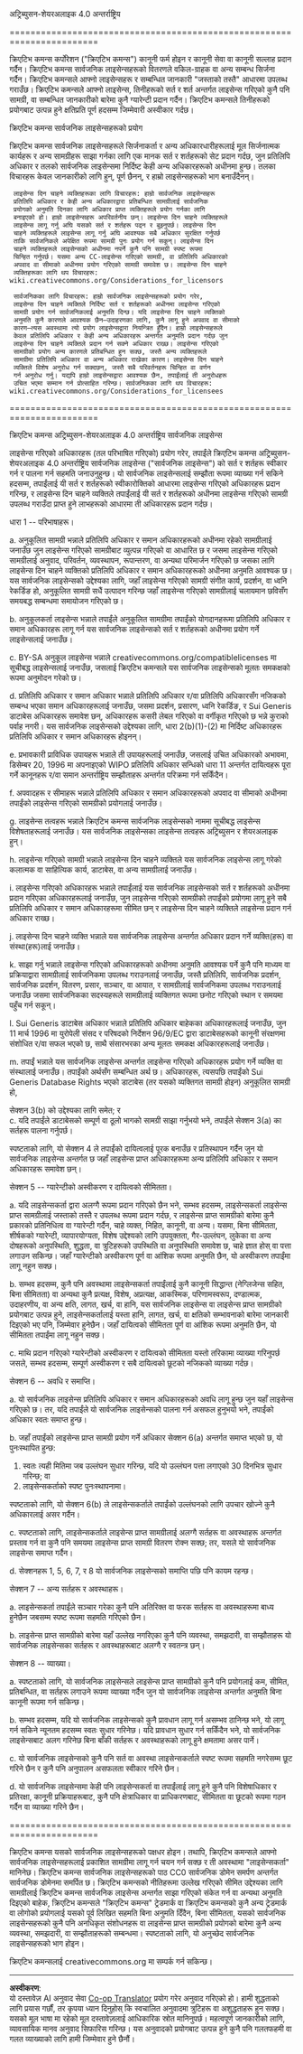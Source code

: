<!--
CO_OP_TRANSLATOR_METADATA:
{
  "original_hash": "fba3b94d88bfb9b81369b869a1e9a20f",
  "translation_date": "2025-08-29T18:02:20+00:00",
  "source_file": "sketchnotes/LICENSE.md",
  "language_code": "ne"
}
-->
अट्रिब्युसन-शेयरअलाइक 4.0 अन्तर्राष्ट्रिय

=======================================================================

क्रिएटिभ कमन्स कर्पोरेशन ("क्रिएटिभ कमन्स") कानूनी फर्म होइन र कानूनी सेवा वा कानूनी सल्लाह प्रदान गर्दैन। क्रिएटिभ कमन्स सार्वजनिक लाइसेन्सहरूको वितरणले वकिल-ग्राहक वा अन्य सम्बन्ध सिर्जना गर्दैन। क्रिएटिभ कमन्सले आफ्नो लाइसेन्सहरू र सम्बन्धित जानकारी "जस्ताको तस्तै" आधारमा उपलब्ध गराउँछ। क्रिएटिभ कमन्सले आफ्नो लाइसेन्स, तिनीहरूको सर्त र शर्त अन्तर्गत लाइसेन्स गरिएको कुनै पनि सामग्री, वा सम्बन्धित जानकारीको बारेमा कुनै ग्यारेन्टी प्रदान गर्दैन। क्रिएटिभ कमन्सले तिनीहरूको प्रयोगबाट उत्पन्न हुने क्षतिप्रति पूर्ण हदसम्म जिम्मेवारी अस्वीकार गर्दछ।

क्रिएटिभ कमन्स सार्वजनिक लाइसेन्सहरूको प्रयोग

क्रिएटिभ कमन्स सार्वजनिक लाइसेन्सहरूले सिर्जनाकर्ता र अन्य अधिकारधारीहरूलाई मूल सिर्जनात्मक कार्यहरू र अन्य सामग्रीहरू साझा गर्नका लागि एक मानक सर्त र शर्तहरूको सेट प्रदान गर्दछ, जुन प्रतिलिपि अधिकार र तलको सार्वजनिक लाइसेन्समा निर्दिष्ट केही अन्य अधिकारहरूको अधीनमा हुन्छ। तलका विचारहरू केवल जानकारीको लागि हुन्, पूर्ण छैनन्, र हाम्रो लाइसेन्सहरूको भाग बनाउँदैनन्।

     लाइसेन्स दिन चाहने व्यक्तिहरूका लागि विचारहरू: हाम्रो सार्वजनिक लाइसेन्सहरू
     प्रतिलिपि अधिकार र केही अन्य अधिकारद्वारा प्रतिबन्धित सामग्रीलाई सार्वजनिक
     प्रयोगको अनुमति दिनका लागि अधिकार प्राप्त व्यक्तिहरूले प्रयोग गर्नका लागि
     बनाइएको हो। हाम्रो लाइसेन्सहरू अपरिवर्तनीय छन्। लाइसेन्स दिन चाहने व्यक्तिहरूले
     लाइसेन्स लागू गर्नु अघि यसको सर्त र शर्तहरू पढ्न र बुझ्नुपर्छ। लाइसेन्स दिन
     चाहने व्यक्तिहरूले लाइसेन्स लागू गर्नु अघि आवश्यक सबै अधिकार सुरक्षित गर्नुपर्छ
     ताकि सार्वजनिकले अपेक्षित रूपमा सामग्री पुनः प्रयोग गर्न सकून्। लाइसेन्स दिन
     चाहने व्यक्तिहरूले लाइसेन्सको अधीनमा नपर्ने कुनै पनि सामग्री स्पष्ट रूपमा
     चिन्हित गर्नुपर्छ। यसमा अन्य CC-लाइसेन्स गरिएको सामग्री, वा प्रतिलिपि अधिकारको
     अपवाद वा सीमाको अधीनमा प्रयोग गरिएको सामग्री समावेश छ। लाइसेन्स दिन चाहने
     व्यक्तिहरूका लागि थप विचारहरू:
	wiki.creativecommons.org/Considerations_for_licensors

     सार्वजनिकका लागि विचारहरू: हाम्रो सार्वजनिक लाइसेन्सहरूको प्रयोग गरेर,
     लाइसेन्स दिन चाहने व्यक्तिले निर्दिष्ट सर्त र शर्तहरूको अधीनमा लाइसेन्स गरिएको
     सामग्री प्रयोग गर्न सार्वजनिकलाई अनुमति दिन्छ। यदि लाइसेन्स दिन चाहने व्यक्तिको
     अनुमति कुनै कारणले आवश्यक छैन—उदाहरणका लागि, कुनै लागू हुने अपवाद वा सीमाको
     कारण—त्यस अवस्थामा त्यो प्रयोग लाइसेन्सद्वारा नियन्त्रित हुँदैन। हाम्रो लाइसेन्सहरूले
     केवल प्रतिलिपि अधिकार र केही अन्य अधिकारहरू अन्तर्गत अनुमति प्रदान गर्दछ जुन
     लाइसेन्स दिन चाहने व्यक्तिले प्रदान गर्न सक्ने अधिकार राख्छ। लाइसेन्स गरिएको
     सामग्रीको प्रयोग अन्य कारणले प्रतिबन्धित हुन सक्छ, जस्तै अन्य व्यक्तिहरूले
     सामग्रीमा प्रतिलिपि अधिकार वा अन्य अधिकार राखेका कारण। लाइसेन्स दिन चाहने
     व्यक्तिले विशेष अनुरोध गर्न सक्दछन्, जस्तै सबै परिवर्तनहरू चिन्हित वा वर्णन
     गर्न अनुरोध गर्नु। यद्यपि हाम्रो लाइसेन्सद्वारा आवश्यक छैन, तपाईंलाई ती अनुरोधहरू
     उचित भएमा सम्मान गर्न प्रोत्साहित गरिन्छ। सार्वजनिकका लागि थप विचारहरू:
	wiki.creativecommons.org/Considerations_for_licensees

=======================================================================

क्रिएटिभ कमन्स अट्रिब्युसन-शेयरअलाइक 4.0 अन्तर्राष्ट्रिय सार्वजनिक लाइसेन्स

लाइसेन्स गरिएको अधिकारहरू (तल परिभाषित गरिएको) प्रयोग गरेर, तपाईंले क्रिएटिभ कमन्स अट्रिब्युसन-शेयरअलाइक 4.0 अन्तर्राष्ट्रिय सार्वजनिक लाइसेन्स ("सार्वजनिक लाइसेन्स") को सर्त र शर्तहरू स्वीकार गर्न र पालना गर्न सहमति जनाउनुहुन्छ। यो सार्वजनिक लाइसेन्सलाई सम्झौता रूपमा व्याख्या गर्न सकिने हदसम्म, तपाईंलाई यी सर्त र शर्तहरूको स्वीकारोक्तिको आधारमा लाइसेन्स गरिएको अधिकारहरू प्रदान गरिन्छ, र लाइसेन्स दिन चाहने व्यक्तिले तपाईंलाई यी सर्त र शर्तहरूको अधीनमा लाइसेन्स गरिएको सामग्री उपलब्ध गराउँदा प्राप्त हुने लाभहरूको आधारमा ती अधिकारहरू प्रदान गर्दछ।

धारा 1 -- परिभाषाहरू।

  a. अनुकूलित सामग्री भन्नाले प्रतिलिपि अधिकार र समान अधिकारहरूको अधीनमा रहेको सामग्रीलाई जनाउँछ जुन लाइसेन्स गरिएको सामग्रीबाट व्युत्पन्न गरिएको वा आधारित छ र जसमा लाइसेन्स गरिएको सामग्रीलाई अनुवाद, परिवर्तन, व्यवस्थापन, रूपान्तरण, वा अन्यथा परिमार्जन गरिएको छ जसका लागि लाइसेन्स दिन चाहने व्यक्तिको प्रतिलिपि अधिकार र समान अधिकारहरूको अधीनमा अनुमति आवश्यक छ। यस सार्वजनिक लाइसेन्सको उद्देश्यका लागि, जहाँ लाइसेन्स गरिएको सामग्री संगीत कार्य, प्रदर्शन, वा ध्वनि रेकर्डिङ हो, अनुकूलित सामग्री सधैं उत्पादन गरिन्छ जहाँ लाइसेन्स गरिएको सामग्रीलाई चलायमान छविसँग समयबद्ध सम्बन्धमा समायोजन गरिएको छ।

  b. अनुकूलकर्ता लाइसेन्स भन्नाले तपाईंले अनुकूलित सामग्रीमा तपाईंको योगदानहरूमा प्रतिलिपि अधिकार र समान अधिकारहरू लागू गर्न यस सार्वजनिक लाइसेन्सको सर्त र शर्तहरूको अधीनमा प्रयोग गर्ने लाइसेन्सलाई जनाउँछ।

  c. BY-SA अनुकूल लाइसेन्स भन्नाले creativecommons.org/compatiblelicenses मा सूचीबद्ध लाइसेन्सलाई जनाउँछ, जसलाई क्रिएटिभ कमन्सले यस सार्वजनिक लाइसेन्सको मूलतः समकक्षको रूपमा अनुमोदन गरेको छ।

  d. प्रतिलिपि अधिकार र समान अधिकार भन्नाले प्रतिलिपि अधिकार र/वा प्रतिलिपि अधिकारसँग नजिकको सम्बन्ध भएका समान अधिकारहरूलाई जनाउँछ, जसमा प्रदर्शन, प्रसारण, ध्वनि रेकर्डिङ, र Sui Generis डाटाबेस अधिकारहरू समावेश छन्, अधिकारहरू कसरी लेबल गरिएको वा वर्गीकृत गरिएको छ भन्ने कुराको पर्वाह नगरी। यस सार्वजनिक लाइसेन्सको उद्देश्यका लागि, धारा 2(b)(1)-(2) मा निर्दिष्ट अधिकारहरू प्रतिलिपि अधिकार र समान अधिकारहरू होइनन्।

  e. प्रभावकारी प्राविधिक उपायहरू भन्नाले ती उपायहरूलाई जनाउँछ, जसलाई उचित अधिकारको अभावमा, डिसेम्बर 20, 1996 मा अपनाइएको WIPO प्रतिलिपि अधिकार सन्धिको धारा 11 अन्तर्गत दायित्वहरू पूरा गर्ने कानूनहरू र/वा समान अन्तर्राष्ट्रिय सम्झौताहरू अन्तर्गत परिक्रमा गर्न सकिँदैन।

  f. अपवादहरू र सीमाहरू भन्नाले प्रतिलिपि अधिकार र समान अधिकारहरूको अपवाद वा सीमाको अधीनमा तपाईंको लाइसेन्स गरिएको सामग्रीको प्रयोगलाई जनाउँछ।

  g. लाइसेन्स तत्वहरू भन्नाले क्रिएटिभ कमन्स सार्वजनिक लाइसेन्सको नाममा सूचीबद्ध लाइसेन्स विशेषताहरूलाई जनाउँछ। यस सार्वजनिक लाइसेन्सका लाइसेन्स तत्वहरू अट्रिब्युसन र शेयरअलाइक हुन्।

  h. लाइसेन्स गरिएको सामग्री भन्नाले लाइसेन्स दिन चाहने व्यक्तिले यस सार्वजनिक लाइसेन्स लागू गरेको कलात्मक वा साहित्यिक कार्य, डाटाबेस, वा अन्य सामग्रीलाई जनाउँछ।

  i. लाइसेन्स गरिएको अधिकारहरू भन्नाले तपाईंलाई यस सार्वजनिक लाइसेन्सको सर्त र शर्तहरूको अधीनमा प्रदान गरिएका अधिकारहरूलाई जनाउँछ, जुन लाइसेन्स गरिएको सामग्रीको तपाईंको प्रयोगमा लागू हुने सबै प्रतिलिपि अधिकार र समान अधिकारहरूमा सीमित छन् र लाइसेन्स दिन चाहने व्यक्तिले लाइसेन्स प्रदान गर्न अधिकार राख्छ।

  j. लाइसेन्स दिन चाहने व्यक्ति भन्नाले यस सार्वजनिक लाइसेन्स अन्तर्गत अधिकार प्रदान गर्ने व्यक्ति(हरू) वा संस्था(हरू)लाई जनाउँछ।

  k. साझा गर्नु भन्नाले लाइसेन्स गरिएको अधिकारहरूको अधीनमा अनुमति आवश्यक पर्ने कुनै पनि माध्यम वा प्रक्रियाद्वारा सामग्रीलाई सार्वजनिकमा उपलब्ध गराउनलाई जनाउँछ, जस्तै प्रतिलिपि, सार्वजनिक प्रदर्शन, सार्वजनिक प्रदर्शन, वितरण, प्रसार, सञ्चार, वा आयात, र सामग्रीलाई सार्वजनिकमा उपलब्ध गराउनलाई जनाउँछ जसमा सार्वजनिकका सदस्यहरूले सामग्रीलाई व्यक्तिगत रूपमा छनोट गरिएको स्थान र समयमा पहुँच गर्न सकून्।

  l. Sui Generis डाटाबेस अधिकार भन्नाले प्रतिलिपि अधिकार बाहेकका अधिकारहरूलाई जनाउँछ, जुन 11 मार्च 1996 मा युरोपेली संसद र परिषदको निर्देशन 96/9/EC द्वारा डाटाबेसहरूको कानूनी संरक्षणमा संशोधित र/वा सफल भएको छ, साथै संसारभरका अन्य मूलतः समकक्ष अधिकारहरूलाई जनाउँछ।

  m. तपाईं भन्नाले यस सार्वजनिक लाइसेन्स अन्तर्गत लाइसेन्स गरिएको अधिकारहरू प्रयोग गर्ने व्यक्ति वा संस्थालाई जनाउँछ। तपाईंको अर्थसँग सम्बन्धित अर्थ छ।
अधिकारहरू, त्यसपछि तपाईंको Sui Generis Database Rights भएको डाटाबेस (तर यसको व्यक्तिगत सामग्री होइन) अनुकूलित सामग्री हो,

सेक्शन 3(b) को उद्देश्यका लागि समेत; र  
c. यदि तपाईंले डाटाबेसको सम्पूर्ण वा ठूलो भागको सामग्री साझा गर्नुभयो भने, तपाईंले सेक्शन 3(a) का सर्तहरू पालना गर्नुपर्छ।

स्पष्टताको लागि, यो सेक्शन 4 ले तपाईंको दायित्वलाई पूरक बनाउँछ र प्रतिस्थापन गर्दैन जुन यो सार्वजनिक लाइसेन्स अन्तर्गत छ जहाँ लाइसेन्स प्राप्त अधिकारहरूमा अन्य प्रतिलिपि अधिकार र समान अधिकारहरू समावेश छन्।  


सेक्शन 5 -- ग्यारेन्टीको अस्वीकरण र दायित्वको सीमितता।

a. यदि लाइसेन्सकर्ता द्वारा अलग्गै रूपमा प्रदान गरिएको छैन भने, सम्भव हदसम्म, लाइसेन्सकर्ता लाइसेन्स प्राप्त सामग्रीलाई जस्ताको तस्तै र उपलब्ध रूपमा प्रदान गर्दछ, र लाइसेन्स प्राप्त सामग्रीको बारेमा कुनै प्रकारको प्रतिनिधित्व वा ग्यारेन्टी गर्दैन, चाहे व्यक्त, निहित, कानूनी, वा अन्य। यसमा, बिना सीमितता, शीर्षकको ग्यारेन्टी, व्यापारयोग्यता, विशेष उद्देश्यको लागि उपयुक्तता, गैर-उल्लंघन, लुकेका वा अन्य दोषहरूको अनुपस्थिति, शुद्धता, वा त्रुटिहरूको उपस्थिति वा अनुपस्थिति समावेश छ, चाहे ज्ञात होस् वा पत्ता लगाउन सकिन्छ। जहाँ ग्यारेन्टीको अस्वीकरण पूर्ण वा आंशिक रूपमा अनुमति छैन, यो अस्वीकरण तपाईंमा लागू नहुन सक्छ।

b. सम्भव हदसम्म, कुनै पनि अवस्थामा लाइसेन्सकर्ता तपाईंलाई कुनै कानूनी सिद्धान्त (नेग्लिजेन्स सहित, बिना सीमितता) वा अन्यथा कुनै प्रत्यक्ष, विशेष, अप्रत्यक्ष, आकस्मिक, परिणामस्वरूप, दण्डात्मक, उदाहरणीय, वा अन्य क्षति, लागत, खर्च, वा हानि, यस सार्वजनिक लाइसेन्स वा लाइसेन्स प्राप्त सामग्रीको प्रयोगबाट उत्पन्न हुने, लाइसेन्सकर्तालाई यस्ता हानि, लागत, खर्च, वा क्षतिको सम्भावनाको बारेमा जानकारी दिइएको भए पनि, जिम्मेवार हुनेछैन। जहाँ दायित्वको सीमितता पूर्ण वा आंशिक रूपमा अनुमति छैन, यो सीमितता तपाईंमा लागू नहुन सक्छ।

c. माथि प्रदान गरिएको ग्यारेन्टीको अस्वीकरण र दायित्वको सीमितता यस्तो तरिकामा व्याख्या गरिनुपर्छ जसले, सम्भव हदसम्म, सम्पूर्ण अस्वीकरण र सबै दायित्वको छूटको नजिकको व्याख्या गर्दछ।  


सेक्शन 6 -- अवधि र समाप्ति।

a. यो सार्वजनिक लाइसेन्स प्रतिलिपि अधिकार र समान अधिकारहरूको अवधि लागू हुन्छ जुन यहाँ लाइसेन्स गरिएको छ। तर, यदि तपाईंले यो सार्वजनिक लाइसेन्सको पालना गर्न असफल हुनुभयो भने, तपाईंको अधिकार स्वतः समाप्त हुन्छ।

b. जहाँ तपाईंको लाइसेन्स प्राप्त सामग्री प्रयोग गर्ने अधिकार सेक्शन 6(a) अन्तर्गत समाप्त भएको छ, यो पुनःस्थापित हुन्छ:

1. स्वतः त्यही मितिमा जब उल्लंघन सुधार गरिन्छ, यदि यो उल्लंघन पत्ता लगाएको 30 दिनभित्र सुधार गरिन्छ; वा  
2. लाइसेन्सकर्ताको स्पष्ट पुनःस्थापनामा।  

स्पष्टताको लागि, यो सेक्शन 6(b) ले लाइसेन्सकर्ताले तपाईंको उल्लंघनको लागि उपचार खोज्ने कुनै अधिकारलाई असर गर्दैन।  

c. स्पष्टताको लागि, लाइसेन्सकर्ताले लाइसेन्स प्राप्त सामग्रीलाई अलग्गै सर्तहरू वा अवस्थाहरू अन्तर्गत प्रस्ताव गर्न वा कुनै पनि समयमा लाइसेन्स प्राप्त सामग्री वितरण रोक्न सक्छ; तर, यसले यो सार्वजनिक लाइसेन्स समाप्त गर्दैन।  

d. सेक्शनहरू 1, 5, 6, 7, र 8 यो सार्वजनिक लाइसेन्सको समाप्ति पछि पनि कायम रहन्छ।  


सेक्शन 7 -- अन्य सर्तहरू र अवस्थाहरू।

a. लाइसेन्सकर्ता तपाईंले सञ्चार गरेका कुनै पनि अतिरिक्त वा फरक सर्तहरू वा अवस्थाहरूमा बाध्य हुनेछैन जबसम्म स्पष्ट रूपमा सहमति गरिएको छैन।  

b. लाइसेन्स प्राप्त सामग्रीको बारेमा यहाँ उल्लेख नगरिएका कुनै पनि व्यवस्था, समझदारी, वा सम्झौताहरू यो सार्वजनिक लाइसेन्सका सर्तहरू र अवस्थाहरूबाट अलग्गै र स्वतन्त्र छन्।  


सेक्शन 8 -- व्याख्या।

a. स्पष्टताको लागि, यो सार्वजनिक लाइसेन्सले लाइसेन्स प्राप्त सामग्रीको कुनै पनि प्रयोगलाई कम, सीमित, प्रतिबन्धित, वा सर्तहरू लगाउने रूपमा व्याख्या गर्दैन जुन यो सार्वजनिक लाइसेन्स अन्तर्गत अनुमति बिना कानूनी रूपमा गर्न सकिन्छ।  

b. सम्भव हदसम्म, यदि यो सार्वजनिक लाइसेन्सको कुनै प्रावधान लागू गर्न असम्भव ठानिन्छ भने, यो लागू गर्न सकिने न्यूनतम हदसम्म स्वतः सुधार गरिनेछ। यदि प्रावधान सुधार गर्न सकिँदैन भने, यो सार्वजनिक लाइसेन्सबाट अलग गरिनेछ बिना बाँकी सर्तहरू र अवस्थाहरूको लागू हुने क्षमतामा असर पार्ने।  

c. यो सार्वजनिक लाइसेन्सको कुनै पनि सर्त वा अवस्था लाइसेन्सकर्ताले स्पष्ट रूपमा सहमति नगरेसम्म छूट गरिने छैन र कुनै पनि अनुपालन असफलता स्वीकार गरिने छैन।  

d. यो सार्वजनिक लाइसेन्समा केही पनि लाइसेन्सकर्ता वा तपाईंलाई लागू हुने कुनै पनि विशेषाधिकार र प्रतिरक्षा, कानूनी प्रक्रियाहरूबाट, कुनै पनि क्षेत्राधिकार वा प्राधिकरणबाट, सीमितता वा छूटको रूपमा गठन गर्दैन वा व्याख्या गरिने छैन।  


=======================================================================

क्रिएटिभ कमन्स यसको सार्वजनिक लाइसेन्सहरूको पक्षधर होइन। तथापि, क्रिएटिभ कमन्सले आफ्नो सार्वजनिक लाइसेन्सहरूलाई प्रकाशित सामग्रीमा लागू गर्न चयन गर्न सक्छ र ती अवस्थामा "लाइसेन्सकर्ता" मानिनेछ। क्रिएटिभ कमन्स सार्वजनिक लाइसेन्सहरूको पाठ CC0 सार्वजनिक डोमेन समर्पण अन्तर्गत सार्वजनिक डोमेनमा समर्पित छ। क्रिएटिभ कमन्सको नीतिहरूमा उल्लेख गरिएको सीमित उद्देश्यका लागि सामग्रीलाई क्रिएटिभ कमन्स सार्वजनिक लाइसेन्स अन्तर्गत साझा गरिएको संकेत गर्न वा अन्यथा अनुमति दिइएको बाहेक, क्रिएटिभ कमन्सले "क्रिएटिभ कमन्स" ट्रेडमार्क वा क्रिएटिभ कमन्सको कुनै अन्य ट्रेडमार्क वा लोगोको प्रयोगलाई यसको पूर्व लिखित सहमति बिना अनुमति दिँदैन, बिना सीमितता, यसको सार्वजनिक लाइसेन्सहरूको कुनै पनि अनधिकृत संशोधनहरू वा लाइसेन्स प्राप्त सामग्रीको प्रयोगको बारेमा कुनै अन्य व्यवस्था, समझदारी, वा सम्झौताहरूको सम्बन्धमा। स्पष्टताको लागि, यो अनुच्छेद सार्वजनिक लाइसेन्सहरूको भाग होइन।  

क्रिएटिभ कमन्सलाई creativecommons.org मा सम्पर्क गर्न सकिन्छ।  

---

**अस्वीकरण**:  
यो दस्तावेज़ AI अनुवाद सेवा [Co-op Translator](https://github.com/Azure/co-op-translator) प्रयोग गरेर अनुवाद गरिएको हो। हामी शुद्धताको लागि प्रयास गर्छौं, तर कृपया ध्यान दिनुहोस् कि स्वचालित अनुवादमा त्रुटिहरू वा अशुद्धताहरू हुन सक्छ। यसको मूल भाषा मा रहेको मूल दस्तावेज़लाई आधिकारिक स्रोत मानिनुपर्छ। महत्वपूर्ण जानकारीको लागि, व्यावसायिक मानव अनुवाद सिफारिस गरिन्छ। यस अनुवादको प्रयोगबाट उत्पन्न हुने कुनै पनि गलतफहमी वा गलत व्याख्याको लागि हामी जिम्मेवार हुने छैनौं।
